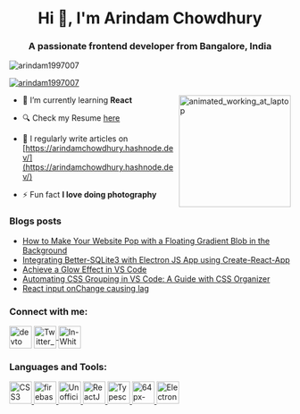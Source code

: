   <h1 align="center">Hi 👋, I'm Arindam Chowdhury</h1>
<h3 align="center">A passionate frontend developer from Bangalore, India</h3>

<p align="left"> <img src="https://komarev.com/ghpvc/?username=arindam1997007&label=Profile%20views&color=0e75b6&style=flat" alt="arindam1997007" /> </p>

<p align="left"> <a href="https://github.com/ryo-ma/github-profile-trophy"><img src="https://github-profile-trophy.vercel.app/?username=arindam1997007" alt="arindam1997007" /></a>
</p>

<img align='right' src="https://user-images.githubusercontent.com/23236141/260481119-89cfaac2-5393-452e-8801-170e2b969a61.gif" alt="animated_working_at_laptop" style="width:200px" />



- 🌱 I’m currently learning **React**

- 🔍 Check my Resume [here](https://t.co/HT6xchtFo2)

- 📝 I regularly write articles on [https://arindamchowdhury.hashnode.dev/](https://arindamchowdhury.hashnode.dev/)

- ⚡ Fun fact **I love doing photography**

### Blogs posts
<!-- BLOG-POST-LIST:START -->
- [How to Make Your Website Pop with a Floating Gradient Blob in the Background](https://arindamchowdhury.hashnode.dev/how-to-make-your-website-pop-with-a-floating-gradient-blob-in-the-background)
- [Integrating Better-SQLite3 with Electron JS App using Create-React-App](https://arindamchowdhury.hashnode.dev/integrating-better-sqlite3-with-electron-js-app-using-create-react-app)
- [Achieve a Glow Effect in VS Code](https://arindamchowdhury.hashnode.dev/achieve-a-glow-effect-in-vs-code)
- [Automating CSS Grouping in VS Code: A Guide with CSS Organizer](https://arindamchowdhury.hashnode.dev/automating-css-grouping-in-vs-code-a-guide-with-css-organizer)
- [React input onChange causing lag](https://arindamchowdhury.hashnode.dev/react-input-onchange-causing-lag)
<!-- BLOG-POST-LIST:END -->

<h3 align="left">Connect with me:</h3>
<p align="left">
<a href="https://dev.to/arindam1997007" target="blank"><img align="center" src="https://user-images.githubusercontent.com/23236141/260495698-df4f250e-5a0f-4b0b-94e2-ba17d55afcf5.png" alt="devto" width="40" /></a>
<a align="center" href="https://twitter.com/arindam_404" target="blank"><img align="center" src="https://user-images.githubusercontent.com/23236141/260497284-df0bc3ce-9f8e-42e4-90fc-71be7356b785.png" alt="Twitter_X" width="40" />
  </a>
<a href="https://linkedin.com/in/arindam404" target="blank"><img align="center" src="https://user-images.githubusercontent.com/23236141/260497876-464ccd5c-b829-4aa8-92b3-e2153f15deb1.png" alt="In-White-40@2x" width="40" /></a>
</p>


<h3 align="left">Languages and Tools:</h3>
<p align="left"> <a href="https://www.w3schools.com/css/" target="_blank" rel="noreferrer"><img src="https://user-images.githubusercontent.com/23236141/260484815-2c85d0d1-f914-401a-ac62-b7355d2454e3.png" alt="CSS3" width="40"> </a> <a href="https://firebase.google.com/" target="_blank" rel="noreferrer"> <img src="https://www.vectorlogo.zone/logos/firebase/firebase-icon.svg" alt="firebase" width="40" height="40"/> </a> <a href="https://developer.mozilla.org/en-US/docs/Web/JavaScript" target="_blank" rel="noreferrer"> <img src="https://user-images.githubusercontent.com/23236141/260486740-0a746ed8-76ff-4c1e-a1ec-eb30b4e05fe5.png" alt="Unofficial_JavaScript_logo_2 svg" width="40" /> </a> <a href="https://reactjs.org/" target="_blank" rel="noreferrer"> <img src="https://user-images.githubusercontent.com/23236141/260485334-ab486d77-b0b7-4cda-bcd2-23b870c96828.png" alt="ReactJS" width='40' /> <a href="https://www.typescriptlang.org/" target="_blank" rel="noreferrer"> <img src="https://user-images.githubusercontent.com/23236141/260486396-f24d2fd9-938b-4554-9989-efab3070305a.png" alt="Typescript_logo_2020 svg" width="40"> </a> <a href='https://nodejs.org/en' target="_blank" rel="noreferrer"> <img src="https://user-images.githubusercontent.com/23236141/260485880-397573a9-5668-46f5-8d84-64267ac60d82.png" alt="64px-Node js_logo svg" width="40" /> </a> <a href='https://www.electronjs.org/' target="_blank" rel="noreferrer"><img src="https://user-images.githubusercontent.com/23236141/260487109-6ec8bdd1-2245-4093-98cd-c1d1c3dd3446.png" alt="Electron_Software_Framework_Logo svg" width="40" /></a></p>



